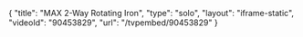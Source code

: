 {
    "title": "MAX 2-Way Rotating Iron",
    "type": "solo",
    "layout": "iframe-static",
    "videoId": "90453829",
    "url": "\/tvpembed\/90453829"
}